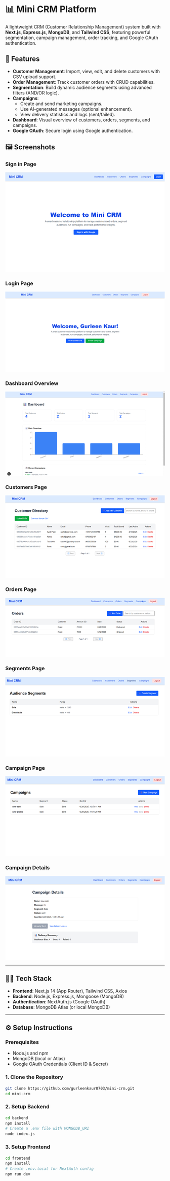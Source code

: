 # 📊 Mini CRM Platform

A lightweight CRM (Customer Relationship Management) system built with **Next.js**, **Express.js**, **MongoDB**, and **Tailwind CSS**, featuring powerful segmentation, campaign management, order tracking, and Google OAuth authentication.

## 🚀 Features

- **Customer Management**: Import, view, edit, and delete customers with CSV upload support.
- **Order Management**: Track customer orders with CRUD capabilities.
- **Segmentation**: Build dynamic audience segments using advanced filters (AND/OR logic).
- **Campaigns**:
  - Create and send marketing campaigns.
  - Use AI-generated messages (optional enhancement).
  - View delivery statistics and logs (sent/failed).
- **Dashboard**: Visual overview of customers, orders, segments, and campaigns.
- **Google OAuth**: Secure login using Google authentication.

## 🖼️ Screenshots

### Sign in Page  
![Sign in](images\image-2.png)

### Login Page  
![Login](images\image-3.png)

### Dashboard Overview  
![Dashboard](images\image.png)

### Customers Page 
![Customers](images\image-6.png)

### Orders Page 
![Orders](images\image-5.png)

### Segments Page 
![Segments](images\image-4.png)

### Campaign Page 
![Campaign Page](images\image-7.png)

### Campaign Details  
![Campaign Details](images\image-1.png)

---

## 🧑‍💻 Tech Stack

- **Frontend**: Next.js 14 (App Router), Tailwind CSS, Axios
- **Backend**: Node.js, Express.js, Mongoose (MongoDB)
- **Authentication**: NextAuth.js (Google OAuth)
- **Database**: MongoDB Atlas (or local MongoDB)

---

## ⚙️ Setup Instructions

### Prerequisites

- Node.js and npm
- MongoDB (local or Atlas)
- Google OAuth Credentials (Client ID & Secret)

### 1. Clone the Repository

```bash
git clone https://github.com/gurleenkaur0703/mini-crm.git
cd mini-crm
```

### 2. Setup Backend

```bash
cd backend
npm install
# Create a .env file with MONGODB_URI
node index.js
```

### 3. Setup Frontend

```bash
cd frontend
npm install
# Create .env.local for NextAuth config
npm run dev
```
